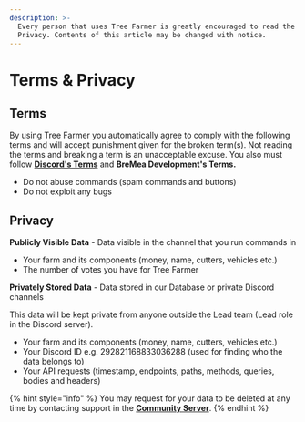 ```yaml
---
description: >-
  Every person that uses Tree Farmer is greatly encouraged to read the Terms and
  Privacy. Contents of this article may be changed with notice.
---
```


# Terms & Privacy

## Terms

By using Tree Farmer you automatically agree to comply with the following terms and will accept punishment given for the broken term(s). Not reading the terms and breaking a term is an unacceptable excuse. You also must follow [**Discord's Terms**](https://discord.com/terms) and **BreMea Development's Terms.**

* Do not abuse commands (spam commands and buttons)
* Do not exploit any bugs&#x20;

## Privacy

**Publicly Visible Data** - Data visible in the channel that you run commands in

* Your farm and its components (money, name, cutters, vehicles etc.)
* The number of votes you have for Tree Farmer

**Privately Stored Data** - Data stored in our Database or private Discord channels

This data will be kept private from anyone outside the Lead team (Lead role in the Discord server).

* Your farm and its components (money, name, cutters, vehicles etc.)
* Your Discord ID e.g. 292821168833036288 (used for finding who the data belongs to)
* Your API requests (timestamp, endpoints, paths, methods, queries, bodies and headers)

{% hint style="info" %}
You may request for your data to be deleted at any time by contacting support in the [**Community Server**](https://treefarmer.xyz/discord).
{% endhint %}
